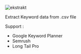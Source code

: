 ![ekstrakt](https://user-images.githubusercontent.com/81598419/133776695-ae423ee4-f4ff-4957-889f-eef1331133d1.jpg)


Extract Keyword data from .csv file

Support :
+ Google Keyword Planner
+ Semrush
+ Long Tail Pro
